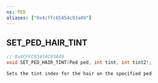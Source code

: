 ```yaml
---
ns: PED
aliases: ["0x4cffc65454c93a49"]
---
```

## SET_PED_HAIR_TINT

```c
// 0x4CFFC65454C93A49
void SET_PED_HAIR_TINT(Ped ped, int tint, int tint2);
```

```
Sets the tint index for the hair on the specified ped
```
